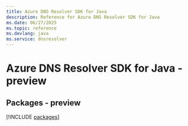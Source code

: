 ```yaml
---
title: Azure DNS Resolver SDK for Java
description: Reference for Azure DNS Resolver SDK for Java
ms.date: 06/27/2025
ms.topic: reference
ms.devlang: java
ms.service: dnsresolver
---
```

# Azure DNS Resolver SDK for Java - preview
## Packages - preview
[!INCLUDE [packages](dns-resolver-index.md)]